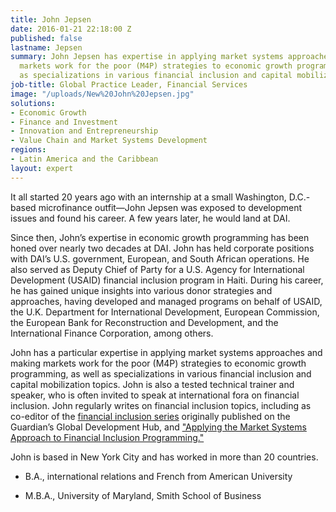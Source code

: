 ```yaml
---
title: John Jepsen
date: 2016-01-21 22:18:00 Z
published: false
lastname: Jepsen
summary: John Jepsen has expertise in applying market systems approaches and making
  markets work for the poor (M4P) strategies to economic growth programming, as well
  as specializations in various financial inclusion and capital mobilization topics.
job-title: Global Practice Leader, Financial Services
image: "/uploads/New%20John%20Jepsen.jpg"
solutions:
- Economic Growth
- Finance and Investment
- Innovation and Entrepreneurship
- Value Chain and Market Systems Development
regions:
- Latin America and the Caribbean
layout: expert
---
```


It all started 20 years ago with an internship at a small Washington, D.C.-based microfinance outfit—John Jepsen was exposed to development issues and found his career. A few years later, he would land at DAI.

Since then, John’s expertise in economic growth programming has been honed over nearly two decades at DAI. John has held corporate positions with DAI’s U.S. government, European, and South African operations. He also served as Deputy Chief of Party for a U.S. Agency for International Development (USAID) financial inclusion program in Haiti. During his career, he has gained unique insights into various donor strategies and approaches, having developed and managed programs on behalf of USAID, the U.K. Department for International Development, European Commission, the European Bank for Reconstruction and Development, and the International Finance Corporation, among others.

John has a particular expertise in applying market systems approaches and making markets work for the poor (M4P) strategies to economic growth programming, as well as specializations in various financial inclusion and capital mobilization topics.  John is also a tested technical trainer and speaker, who is often invited to speak at international fora on financial inclusion. John regularly writes on financial inclusion topics, including as co-editor of the [financial inclusion series](http://dai-global-developments.com/developments/financial-inclusion/?utm_source=daidotcom) originally published on the Guardian’s Global Development Hub, and ["Applying the Market Systems Approach to Financial Inclusion Programming."](http://dai-global-developments.com/articles/applying-market-systems-approaches-to-financial-inclusion-projects/?utm_source=daidotcom)

John is based in New York City and has worked in more than 20 countries.

* B.A., international relations and French from American University

* M.B.A., University of Maryland, Smith School of Business